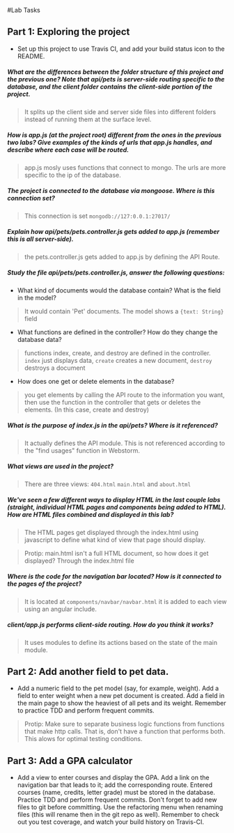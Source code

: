 #Lab Tasks

## Part 1: Exploring the project

- Set up this project to use Travis CI, and add your build status icon to the README.

##### What are the differences between the folder structure of this project and the previous one? Note that api/pets is server-side routing specific to the database, and the client folder contains the client-side portion of the project.

> It splits up the client side and server side files into different folders instead of running them at the surface level.

##### How is app.js (at the project root) different from the ones in the previous two labs? Give examples of the kinds of urls that app.js handles, and describe where each case will be routed.

> app.js mosly uses functions that connect to mongo. The urls are more specific to the ip of the database.

##### The project is connected to the database via mongoose. Where is this connection set?

> This connection is set ```mongodb://127:0.0.1:27017/```

##### Explain how api/pets/pets.controller.js gets added to app.js (remember this is all server-side).

> the pets.controller.js gets added to app.js by defining the API Route.

##### Study the file api/pets/pets.controller.js, answer the following questions:
-  What kind of documents would the database contain? What is the field in the model?
> It would contain 'Pet' documents. The model shows a ```{text: String}``` field
-  What functions are defined in the controller? How do they change the database data?
> functions index, create, and destroy are defined in the controller. ```index``` just displays data, ```create``` creates a new document, ```destroy``` destroys a document
-  How does one get or delete elements in the database?
> you get elements by calling the API route to the information you want, then use the function in the controller that gets or deletes the elements. (In this case, create and destroy)

##### What is the purpose of index.js in the api/pets? Where is it referenced?

> It actually defines the API module. This is not referenced according to the "find usages" function in Webstorm.

##### What views are used in the project?

>There are three views: ```404.html``` ```main.html``` and ```about.html```

##### We've seen a few different ways to display HTML in the last couple labs (straight, individual HTML pages and components being added to HTML). How are HTML files combined and displayed in this lab? 
> The HTML pages get displayed through the index.html using javascript to define what kind of view that page should display.

>Protip: main.html isn't a full HTML document, so how does it get displayed? 
>Through the index.html file

##### Where is the code for the navigation bar located? How is it connected to the pages of the project?

> It is located at ```components/navbar/navbar.html``` it is added to each view using an angular include.

##### client/app.js performs client-side routing. How do you think it works?

> It uses modules to define its actions based on the state of the main module.

## Part 2: Add another field to pet data.

- Add a numeric field to the pet model (say, for example, weight). Add a field to enter weight when a new pet document is created. Add a field in the main page to show the heaviest of all pets and its weight. Remember to practice TDD and perform frequent commits.

>Protip: Make sure to separate business logic functions from functions that make http calls. That is, don't have a function that performs both. This alows for optimal testing conditions.

## Part 3: Add a GPA calculator

- Add a view to enter courses and display the GPA. Add a link on the navigation bar that leads to it; add the corresponding route. Entered courses (name, credits, letter grade) must be stored in the database. Practice TDD and perform frequent commits. Don't forget to add new files to git before committing. Use the refactoring menu when renaming files (this will rename then in the git repo as well). Remember to check out you test coverage, and watch your build history on Travis-CI.
